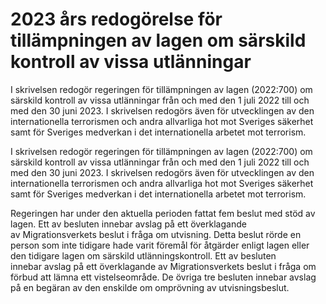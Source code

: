 # 2023 års redogörelse för tillämpningen av lagen om särskild kontroll av vissa utlänningar

I skrivelsen redogör regeringen för tillämpningen av lagen (2022:700) om särskild kontroll av vissa utlänningar från och med den 1 juli 2022 till och med den 30 juni 2023. I skrivelsen redogörs även för utvecklingen av den internationella terrorismen och andra allvarliga hot mot Sveriges säkerhet samt för Sveriges medverkan i det internationella arbetet mot terrorism.

I skrivelsen redogör regeringen för tillämpningen av lagen (2022:700) om särskild kontroll av vissa utlänningar från och med den 1 juli 2022 till och med den 30 juni 2023. I skrivelsen redogörs även för utvecklingen av den internationella terrorismen och andra allvarliga hot mot Sveriges säkerhet samt för Sveriges medverkan i det internationella arbetet mot terrorism.

Regeringen har under den aktuella perioden fattat fem beslut med stöd av lagen. Ett av besluten innebar avslag på ett överklagande av Migrationsverkets beslut i fråga om utvisning. Detta beslut rörde en person som inte tidigare hade varit föremål för åtgärder enligt lagen eller den tidigare lagen om särskild utlänningskontroll. Ett av besluten innebar avslag på ett överklagande av Migrationsverkets beslut i fråga om förbud att lämna ett vistelseområde. De övriga tre besluten innebar avslag på en begäran av den enskilde om omprövning av utvisningsbeslut.
